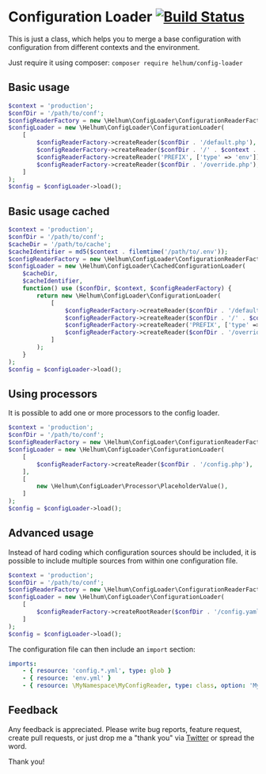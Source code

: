 # Configuration Loader [![Build Status](https://github.com/helhum/config-loader/actions/workflows/Test.yml/badge.svg)](https://github.com/helhum/config-loader/actions/workflows/Test.yml)

This is just a class, which helps you to merge a base configuration with configuration
from different contexts and the environment.

Just require it using composer: `composer require helhum/config-loader`

## Basic usage

```php
$context = 'production';
$confDir = '/path/to/conf';
$configReaderFactory = new \Helhum\ConfigLoader\ConfigurationReaderFactory($confDir);
$configLoader = new \Helhum\ConfigLoader\ConfigurationLoader(
    [
        $configReaderFactory->createReader($confDir . '/default.php'),
        $configReaderFactory->createReader($confDir . '/' . $context . '.php'),
        $configReaderFactory->createReader('PREFIX', ['type' => 'env']),
        $configReaderFactory->createReader($confDir . '/override.php'),
    ]
);
$config = $configLoader->load();
```

## Basic usage cached

```php
$context = 'production';
$confDir = '/path/to/conf';
$cacheDir = '/path/to/cache';
$cacheIdentifier = md5($context . filemtime('/path/to/.env'));
$configReaderFactory = new \Helhum\ConfigLoader\ConfigurationReaderFactory($confDir);
$configLoader = new \Helhum\ConfigLoader\CachedConfigurationLoader(
    $cacheDir,
    $cacheIdentifier,
    function() use ($confDir, $context, $configReaderFactory) {
        return new \Helhum\ConfigLoader\ConfigurationLoader(
            [
                $configReaderFactory->createReader($confDir . '/default.php'),
                $configReaderFactory->createReader($confDir . '/' . $context . '.php'),
                $configReaderFactory->createReader('PREFIX', ['type' => 'env']),
                $configReaderFactory->createReader($confDir . '/override.php'),
            ]
        );
    }
);
$config = $configLoader->load();
```

## Using processors

It is possible to add one or more processors to the config loader.

```php
$context = 'production';
$confDir = '/path/to/conf';
$configReaderFactory = new \Helhum\ConfigLoader\ConfigurationReaderFactory($confDir);
$configLoader = new \Helhum\ConfigLoader\ConfigurationLoader(
    [
        $configReaderFactory->createReader($confDir . '/config.php'),
    ],
    [
        new \Helhum\ConfigLoader\Processor\PlaceholderValue(),
    ]
);
$config = $configLoader->load();
```

## Advanced usage

Instead of hard coding which configuration sources should be included, it is
possible to include multiple sources from within one configuration file.

```php
$context = 'production';
$confDir = '/path/to/conf';
$configReaderFactory = new \Helhum\ConfigLoader\ConfigurationReaderFactory($confDir);
$configLoader = new \Helhum\ConfigLoader\ConfigurationLoader(
    [
        $configReaderFactory->createRootReader($confDir . '/config.yaml'),
    ]
);
$config = $configLoader->load();
```

The configuration file can then include an `import` section:

```yaml
imports:
    - { resource: 'config.*.yml', type: glob }
    - { resource: 'env.yml' }
    - { resource: \MyNamespace\MyConfigReader, type: class, option: 'My option' }
```

## Feedback

Any feedback is appreciated. Please write bug reports, feature request, create
pull requests, or just drop me a "thank you" via [Twitter](https://twitter.com/helhum)
or spread the word.

Thank you!
